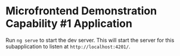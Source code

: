 # Microfrontend Demonstration Capability #1 Application

Run `ng serve` to start the dev server. This will start the server for this subapplication to listen at `http://localhost:4201/`.

